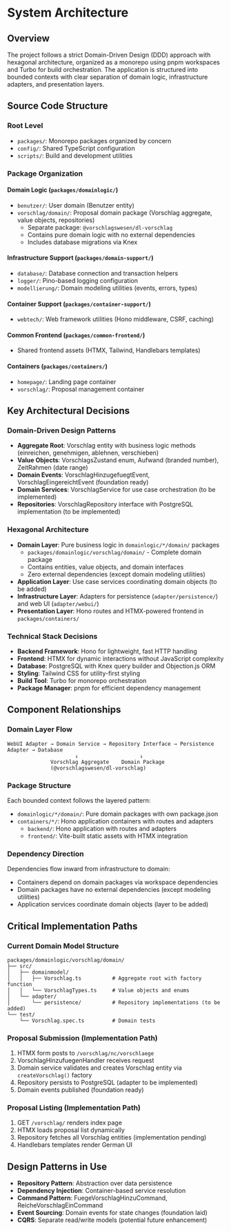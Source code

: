 # System Architecture

## Overview

The project follows a strict Domain-Driven Design (DDD) approach with hexagonal architecture, organized as a monorepo using pnpm workspaces and Turbo for build orchestration. The application is structured into bounded contexts with clear separation of domain logic, infrastructure adapters, and presentation layers.

## Source Code Structure

### Root Level
- `packages/`: Monorepo packages organized by concern
- `config/`: Shared TypeScript configuration
- `scripts/`: Build and development utilities

### Package Organization

#### Domain Logic (`packages/domainlogic/`)
- `benutzer/`: User domain (Benutzer entity)
- `vorschlag/domain/`: Proposal domain package (Vorschlag aggregate, value objects, repositories)
  - Separate package: `@vorschlagswesen/dl-vorschlag`
  - Contains pure domain logic with no external dependencies
  - Includes database migrations via Knex

#### Infrastructure Support (`packages/domain-support/`)
- `database/`: Database connection and transaction helpers
- `logger/`: Pino-based logging configuration
- `modellierung/`: Domain modeling utilities (events, errors, types)

#### Container Support (`packages/container-support/`)
- `webtech/`: Web framework utilities (Hono middleware, CSRF, caching)

#### Common Frontend (`packages/common-frontend/`)
- Shared frontend assets (HTMX, Tailwind, Handlebars templates)

#### Containers (`packages/containers/`)
- `homepage/`: Landing page container
- `vorschlag/`: Proposal management container

## Key Architectural Decisions

### Domain-Driven Design Patterns
- **Aggregate Root**: Vorschlag entity with business logic methods (einreichen, genehmigen, ablehnen, verschieben)
- **Value Objects**: VorschlagsZustand enum, Aufwand (branded number), ZeitRahmen (date range)
- **Domain Events**: VorschlagHinzugefuegtEvent, VorschlagEingereichtEvent (foundation ready)
- **Domain Services**: VorschlagService for use case orchestration (to be implemented)
- **Repositories**: VorschlagRepository interface with PostgreSQL implementation (to be implemented)

### Hexagonal Architecture
- **Domain Layer**: Pure business logic in `domainlogic/*/domain/` packages
  - `packages/domainlogic/vorschlag/domain/` - Complete domain package
  - Contains entities, value objects, and domain interfaces
  - Zero external dependencies (except domain modeling utilities)
- **Application Layer**: Use case services coordinating domain objects (to be added)
- **Infrastructure Layer**: Adapters for persistence (`adapter/persistence/`) and web UI (`adapter/webui/`)
- **Presentation Layer**: Hono routes and HTMX-powered frontend in `packages/containers/`

### Technical Stack Decisions
- **Backend Framework**: Hono for lightweight, fast HTTP handling
- **Frontend**: HTMX for dynamic interactions without JavaScript complexity
- **Database**: PostgreSQL with Knex query builder and Objection.js ORM
- **Styling**: Tailwind CSS for utility-first styling
- **Build Tool**: Turbo for monorepo orchestration
- **Package Manager**: pnpm for efficient dependency management

## Component Relationships

### Domain Layer Flow
```
WebUI Adapter → Domain Service → Repository Interface → Persistence Adapter → Database
                      ↓                    ↓
              Vorschlag Aggregate    Domain Package
              (@vorschlagswesen/dl-vorschlag)
```

### Package Structure
Each bounded context follows the layered pattern:
- `domainlogic/*/domain/`: Pure domain packages with own package.json
- `containers/*/`: Hono application containers with routes and adapters
  - `backend/`: Hono application with routes and adapters
  - `frontend/`: Vite-built static assets with HTMX integration

### Dependency Direction
Dependencies flow inward from infrastructure to domain:
- Containers depend on domain packages via workspace dependencies
- Domain packages have no external dependencies (except modeling utilities)
- Application services coordinate domain objects (layer to be added)

## Critical Implementation Paths

### Current Domain Model Structure
```
packages/domainlogic/vorschlag/domain/
├── src/
│   ├── domainmodel/
│   │   ├── Vorschlag.ts          # Aggregate root with factory function
│   │   └── VorschlagTypes.ts     # Value objects and enums
│   └── adapter/
│       └── persistence/          # Repository implementations (to be added)
└── test/
    └── Vorschlag.spec.ts         # Domain tests
```

### Proposal Submission (Implementation Path)
1. HTMX form posts to `/vorschlag/nc/vorschlaege`
2. VorschlagHinzufuegenHandler receives request
3. Domain service validates and creates Vorschlag entity via `createVorschlag()` factory
4. Repository persists to PostgreSQL (adapter to be implemented)
5. Domain events published (foundation ready)

### Proposal Listing (Implementation Path)
1. GET `/vorschlag/` renders index page
2. HTMX loads proposal list dynamically
3. Repository fetches all Vorschlag entities (implementation pending)
4. Handlebars templates render German UI

## Design Patterns in Use

- **Repository Pattern**: Abstraction over data persistence
- **Dependency Injection**: Container-based service resolution
- **Command Pattern**: FuegeVorschlagHinzuCommand, ReicheVorschlagEinCommand
- **Event Sourcing**: Domain events for state changes (foundation laid)
- **CQRS**: Separate read/write models (potential future enhancement)